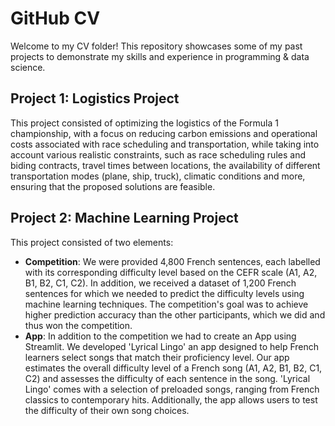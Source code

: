 # GitHub CV

Welcome to my CV folder! This repository showcases some of my past projects to demonstrate my skills and experience in programming & data science. 

## Project 1: Logistics Project
This project consisted of optimizing the logistics of the Formula 1 championship, with a focus on reducing carbon emissions and operational costs associated with race scheduling and transportation, while taking into account various realistic constraints, such as race scheduling rules and biding contracts, travel times between locations, the availability of different transportation modes (plane, ship, truck), climatic conditions and more, ensuring that the proposed solutions are feasible.

## Project 2: Machine Learning Project
This project consisted of two elements: 
- **Competition**: We were provided 4,800 French sentences, each labelled with its corresponding difficulty level based on the CEFR scale (A1, A2, B1, B2, C1, C2). In addition, we received a dataset of 1,200 French sentences for which we needed to predict the difficulty levels using machine learning techniques. The competition's goal was to achieve higher prediction accuracy than the other participants, which we did and thus won the competition.
- **App**: In addition to the competition we had to create an App using Streamlit. We developed 'Lyrical Lingo' an app designed to help French learners select songs that match their proficiency level. Our app estimates the overall difficulty level of a French song (A1, A2, B1, B2, C1, C2) and assesses the difficulty of each sentence in the song. 'Lyrical Lingo' comes with a selection of preloaded songs, ranging from French classics to contemporary hits. Additionally, the app allows users to test the difficulty of their own song choices.
